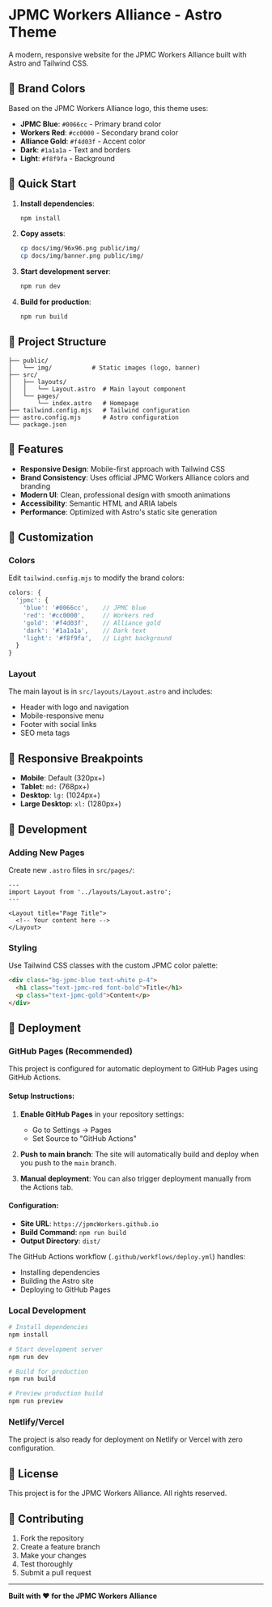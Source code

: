 # JPMC Workers Alliance - Astro Theme

A modern, responsive website for the JPMC Workers Alliance built with Astro and Tailwind CSS.

## 🎨 Brand Colors

Based on the JPMC Workers Alliance logo, this theme uses:

- **JPMC Blue**: `#0066cc` - Primary brand color
- **Workers Red**: `#cc0000` - Secondary brand color  
- **Alliance Gold**: `#f4d03f` - Accent color
- **Dark**: `#1a1a1a` - Text and borders
- **Light**: `#f8f9fa` - Background

## 🚀 Quick Start

1. **Install dependencies**:
   ```bash
   npm install
   ```

2. **Copy assets**:
   ```bash
   cp docs/img/96x96.png public/img/
   cp docs/img/banner.png public/img/
   ```

3. **Start development server**:
   ```bash
   npm run dev
   ```

4. **Build for production**:
   ```bash
   npm run build
   ```

## 📁 Project Structure

```
├── public/
│   └── img/           # Static images (logo, banner)
├── src/
│   ├── layouts/
│   │   └── Layout.astro  # Main layout component
│   └── pages/
│       └── index.astro   # Homepage
├── tailwind.config.mjs   # Tailwind configuration
├── astro.config.mjs      # Astro configuration
└── package.json
```

## 🎯 Features

- **Responsive Design**: Mobile-first approach with Tailwind CSS
- **Brand Consistency**: Uses official JPMC Workers Alliance colors and branding
- **Modern UI**: Clean, professional design with smooth animations
- **Accessibility**: Semantic HTML and ARIA labels
- **Performance**: Optimized with Astro's static site generation

## 🎨 Customization

### Colors
Edit `tailwind.config.mjs` to modify the brand colors:

```javascript
colors: {
  'jpmc': {
    'blue': '#0066cc',    // JPMC blue
    'red': '#cc0000',     // Workers red
    'gold': '#f4d03f',    // Alliance gold
    'dark': '#1a1a1a',    // Dark text
    'light': '#f8f9fa',   // Light background
  }
}
```

### Layout
The main layout is in `src/layouts/Layout.astro` and includes:
- Header with logo and navigation
- Mobile-responsive menu
- Footer with social links
- SEO meta tags

## 📱 Responsive Breakpoints

- **Mobile**: Default (320px+)
- **Tablet**: `md:` (768px+)
- **Desktop**: `lg:` (1024px+)
- **Large Desktop**: `xl:` (1280px+)

## 🔧 Development

### Adding New Pages
Create new `.astro` files in `src/pages/`:

```astro
---
import Layout from '../layouts/Layout.astro';
---

<Layout title="Page Title">
  <!-- Your content here -->
</Layout>
```

### Styling
Use Tailwind CSS classes with the custom JPMC color palette:

```html
<div class="bg-jpmc-blue text-white p-4">
  <h1 class="text-jpmc-red font-bold">Title</h1>
  <p class="text-jpmc-gold">Content</p>
</div>
```

## 🚀 Deployment

### GitHub Pages (Recommended)
This project is configured for automatic deployment to GitHub Pages using GitHub Actions.

#### Setup Instructions:
1. **Enable GitHub Pages** in your repository settings:
   - Go to Settings → Pages
   - Set Source to "GitHub Actions"

2. **Push to main branch**: The site will automatically build and deploy when you push to the `main` branch.

3. **Manual deployment**: You can also trigger deployment manually from the Actions tab.

#### Configuration:
- **Site URL**: `https://jpmcWorkers.github.io`
- **Build Command**: `npm run build`
- **Output Directory**: `dist/`

The GitHub Actions workflow (`.github/workflows/deploy.yml`) handles:
- Installing dependencies
- Building the Astro site
- Deploying to GitHub Pages

### Local Development
```bash
# Install dependencies
npm install

# Start development server
npm run dev

# Build for production
npm run build

# Preview production build
npm run preview
```

### Netlify/Vercel
The project is also ready for deployment on Netlify or Vercel with zero configuration.

## 📄 License

This project is for the JPMC Workers Alliance. All rights reserved.

## 🤝 Contributing

1. Fork the repository
2. Create a feature branch
3. Make your changes
4. Test thoroughly
5. Submit a pull request

---

**Built with ❤️ for the JPMC Workers Alliance**

